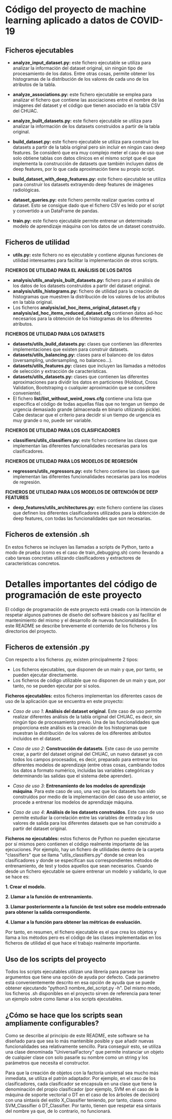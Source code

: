 # Código del proyecto de machine learning aplicado a datos de COVID-19

## Ficheros ejecutables

- **analyze_input_dataset.py:** este fichero ejecutable se utiliza para analizar la información del dataset original, sin ningún tipo de procesamiento de los datos. Entre otras cosas, permite obtener los histogramas de la distribución de los valores de cada uno de los atributos de la tabla.

- **analyze_associations.py:** este fichero ejecutable se emplea para analizar el fichero que contiene las asociaciones entre el nombre de las imágenes del dataset y el código que tienen asociado en la tabla CSV del CHUAC. 

- **analyze_built_datasets.py:** este fichero ejecutable se utiliza para analizar la información de los datasets construidos a partir de la tabla original.

- **build_dataset.py:** este fichero ejecutable se utiliza para construir los datasets a partir de la tabla original pero sin incluir en ningún caso deep features. Se consideró que era muy complejo meter el caso de uso que solo obtiene tablas con datos clínicos en el mismo script que el que implementa la construcción de datasets que también incluyen datos de deep features, por lo que cada aproximación tiene su propio script.

- **build_dataset_with_deep_features.py:** este fichero ejecutable se utiliza para construir los datasets extrayendo deep features de imágenes radiológicas.

- **dataset_queries.py:** este fichero permite realizar queries contra el dataset. Esto se  consigue dado que el fichero CSV es leído por el script y convertido a un DataFrame de pandas. 

- **train.py:** este fichero ejecutable permite entrenar un determinado modelo de aprendizaje máquina con los datos de un dataset construído.

## Ficheros de utilidad

- **utils.py:** este fichero no es ejecutable y contiene algunas funciones de utilidad interesantes para facilitar la implementación de otros scripts.

**FICHEROS DE UTILIDAD PARA EL ANÁLISIS DE LOS DATOS**

- **analysis/utils_analysis_built_datasets.py:** fichero para el análisis de los datos de los datasets construidos a partir del dataset original.
- **analysis/utils_histograms.py:** fichero de utilidad para la creación de histogramas que muestren la distribución de los valores de los atributos en la tabla original.
- Los ficheros **analysis/ad_hoc_items_original_dataset.cfg** y **analysis/ad_hoc_items_reduced_dataset.cfg** contienen datos ad-hoc necesarios para la obtención de los histogramas de los diferentes atributos.

**FICHEROS DE UTILIDAD PARA LOS DATASETS**

- **datasets/utils_build_datasets.py:** clases que contienen las diferentes implementaciones que existen para construir datasets.
- **datasets/utils_balancing.py:** clases para el balanceo de los datos (oversampling, undersampling, no balanceo...).
- **datasets/utils_features.py:** clases que incluyen las llamadas a métodos de selección y extracción de características.
- **datasets/utils_datasets.py:** clases que contienen las diferentes aproximaciones para dividir los datos en particiones (Holdout, Cross Validation, Bootstraping o cualquier aproximación que se considere conveniente).
- El fichero **list/list_without_weird_rows.cfg** contiene una lista que especifica el código de todas aquellas filas que no tengan un tiempo de urgencia demasiado grande (almacenada en binario utilizando pickle). Cabe destacar que el criterio para decidir si un tiempo de urgencia es muy grande o no, puede ser variable.

**FICHEROS DE UTILIDAD PARA LOS CLASIFICADORES**

- **classifiers/utils_classifiers.py:** este fichero contiene las clases que implementan las diferentes funcionalidades necesarias para los clasificadores.

**FICHEROS DE UTILIDAD PARA LOS MODELOS DE REGRESIÓN**

- **regressors/utils_regressors.py:** este fichero contiene las clases que implementan las diferentes funcionalidades necesarias para los modelos de regresión.

**FICHEROS DE UTILIDAD PARA LOS MODELOS DE OBTENCIÓN DE DEEP FEATURES**

- **deep_features/utils_architectures.py:** este fichero contiene las clases que definen los diferentes clasificadores utilizados para la obtención de deep features, con todas las funcionalidades que son necesarias.

## Ficheros de extensión .sh

En estos ficheros se incluyen las llamadas a scripts de Python, tanto a modo de prueba (como es el caso de train_debugging.sh) como llevando a cabo tareas concretas utilizando clasificadores y extractores de características concretos.

# Detalles importantes del código de programación de este proyecto

El código de programación de este proyecto está creado con la intención de respetar algunos patrones de diseño del software básicos y así facilitar el mantenimiento del mismo y el desarrollo de nuevas funcionalidades. En este README se describe brevemente el contenido de los ficheros y los directorios del proyecto.

## Ficheros de extensión .py

Con respecto a los ficheros .py, existen principalmente 2 tipos:

- Los ficheros ejecutables, que disponen de un main y que, por tanto, se pueden ejecutar directamente.
- Los ficheros de código utilizable que no disponen de un main y que, por tanto, no se pueden ejecutar por sí solos.

**Ficheros ejecutables:** estos ficheros implementan los diferentes casos de uso de la aplicación que se encuentra en este proyecto:

- *Caso de uso 1*: **Análisis del dataset original**. Este caso de uso permite realizar diferentes análisis de la tabla original del CHUAC, es decir, sin ningún tipo de procesamiento previo. Una de las funcionalidades que proporciona este análisis es la creación de los histogramas que muestran la distribución de los valores de los diferentes atributos incluidos en el dataset.

- *Caso de uso 2*: **Construcción de datasets**. Este caso de uso permite crear, a partir del dataset original del CHUAC, un nuevo dataset ya con todos los campos procesados, es decir, preparado para entrenar los diferentes modelos de aprendizaje (entre otras cosas, cambiando todos los datos a formato numérico, incluidas las variables categóricas y determinando las salidas que el sistema debe aprender).

- *Caso de uso 3*: **Entrenamiento de los modelos de aprendizaje máquina**. Para este caso de uso, una vez que los datasets han sido construídos por medio de la implementación del caso de uso anterior, se procede a entrenar los modelos de aprendizaje máquina.

- *Caso de uso 4*: **Análisis de los datasets construídos**. Este caso de uso permite estudiar la correlación entre las variables de entrada y los valores de salida para los diferentes datasets que se han construído a partir del dataset original.

**Ficheros no ejecutables:** estos ficheros de Python no pueden ejecutarse por sí mismos pero contienen el código realmente importante de las ejecuciones. Por ejemplo, hay un fichero de utilidades dentro de la carpeta "classifiers" que se llama "utils_classifiers.py" donde se crean los clasificadores y donde se especifican sus correspondientes métodos de entrenamiento, de test y todos aquellos que sean necesarios. Cuando desde un fichero ejecutable se quiere entrenar un modelo y validarlo, lo que se hace es:

**1. Crear el modelo.**

**2. Llamar a la función de entrenamiento.**

**3. Llamar posteriormente a la función de test sobre ese modelo entrenado para obtener la salida correspondiente.**

**4. Llamar a la función para obtener las métricas de evaluación.**

Por tanto, en resumen, el fichero ejecutable es el que crea los objetos y llama a los métodos pero es el código de las clases implementadas en los ficheros de utilidad el que hace el trabajo realmente importante.

## Uso de los scripts del proyecto

Todos los scripts ejecutables utilizan una librería para parsear los argumentos que tiene una opción de ayuda por defecto. Cada parámetro está convenientemente descrito en esa opción de ayuda que se puede obtener ejecutando "python3 nombre_del_script.py -h". Del mismo modo, los ficheros .sh disponibles en el proyecto sirven de referencia para tener un ejemplo sobre como llamar a los scripts ejecutables.

## ¿Cómo se hace que los scripts sean ampliamente configurables?

Como se describe al principio de este README, este software se ha diseñado para que sea lo más mantenible posible y que añadir nuevas funcionalidades sea relativamente sencillo. Para conseguir esto, se utiliza una clase denominada "UniversalFactory" que permite instanciar un objeto de cualquier clase con solo pasarle su nombre como un string y los parámetros que necesita el constructor.

Para que la creación de objetos con la factoría universal sea mucho más inmediata, se utiliza el patrón adaptador. Por ejemplo, en el caso de los clasificadores, cada clasificador se encapsula en una clase que tiene la denominación del propio clasificador (por ejemplo, SVM en el caso de la máquina de soporte vectorial o DT en el caso de los árboles de decisión) con una sintaxis del estilo X_Classifier teniendo, por tanto, clases como SVM_Classifier ó DT_Classifier. Por tanto, tienen que respetar esa sintaxis del nombre ya que, de lo contrario, no funcionará.
